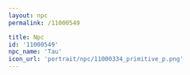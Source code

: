 ```yaml
---
layout: npc
permalink: /11000549

title: Npc
id: '11000549'
npc_name: 'Tau'
icon_url: 'portrait/npc/11000334_primitive_p.png'
---
```

